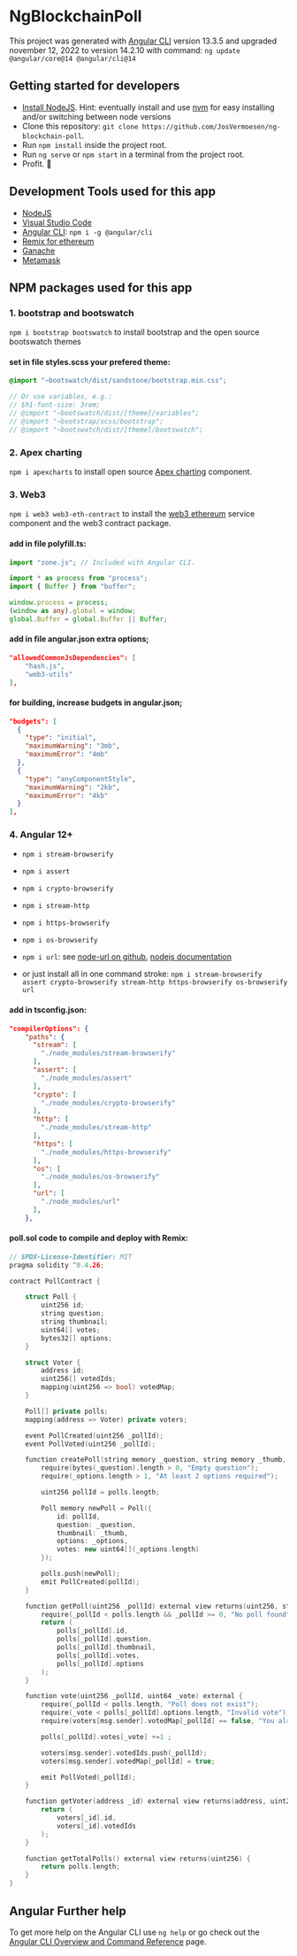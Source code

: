 # NgBlockchainPoll

This project was generated with [Angular CLI](https://github.com/angular/angular-cli) version 13.3.5 and upgraded november 12, 2022 to version 14.2.10 with command: `ng update @angular/core@14 @angular/cli@14`

## Getting started for developers

- [Install NodeJS](https://nodejs.org/). Hint: eventually install and use [nvm](https://medium.com/@Joachim8675309/installing-node-js-with-nvm-4dc469c977d9) for easy installing and/or switching between node versions
- Clone this repository: `git clone https://github.com/JosVermoesen/ng-blockchain-poll`.
- Run `npm install` inside the project root.
- Run `ng serve` or `npm start` in a terminal from the project root.
- Profit. :tada:

## Development Tools used for this app

- [NodeJS](https://nodejs.org/)
- [Visual Studio Code](https://code.visualstudio.com/)
- [Angular CLI](https://www.npmjs.com/package/@angular/cli): `npm i -g @angular/cli`
- [Remix for ethereum](https://remix.ethereum.org/)
- [Ganache](https://trufflesuite.com/ganache/)
- [Metamask](https://metamask.io/)

## NPM packages used for this app

### 1. bootstrap and bootswatch

`npm i bootstrap bootswatch` to install bootstrap and the open source bootswatch themes

#### set in file styles.scss your prefered theme:

```scss
@import "~bootswatch/dist/sandstone/bootstrap.min.css";

// Or use variables, e.g.:
// $h1-font-size: 3rem;
// @import "~bootswatch/dist/[theme]/variables";
// @import "~bootstrap/scss/bootstrap";
// @import "~bootswatch/dist/[theme]/bootswatch";
```

### 2. Apex charting

`npm i apexcharts` to install open source [Apex charting](https://apexcharts.com/) component.

### 3. Web3

`npm i web3 web3-eth-contract` to install the [web3 ethereum](https://github.com/topics/ethereum?q=ethereum%2Fweb3) service component and the web3 contract package.

#### add in file polyfill.ts:

```ts
import "zone.js"; // Included with Angular CLI.

import * as process from "process";
import { Buffer } from "buffer";

window.process = process;
(window as any).global = window;
global.Buffer = global.Buffer || Buffer;
```

#### add in file angular.json extra options;

```json
"allowedCommonJsDependencies": [
    "hash.js",
    "web3-utils"
],
```

#### for building, increase budgets in angular.json;

```json
"budgets": [
  {
    "type": "initial",
    "maximumWarning": "3mb",
    "maximumError": "4mb"
  },
  {
    "type": "anyComponentStyle",
    "maximumWarning": "2kb",
    "maximumError": "4kb"
  }
],
```

### 4. Angular 12+

- `npm i stream-browserify`
- `npm i assert`
- `npm i crypto-browserify`
- `npm i stream-http`
- `npm i https-browserify`
- `npm i os-browserify`
- `npm i url`: see [node-url on github](https://github.com/defunctzombie/node-url#readme), [nodejs documentation](https://nodejs.org/api/url.html)

- or just install all in one command stroke:
  `npm i stream-browserify assert crypto-browserify stream-http https-browserify os-browserify url`

#### add in tsconfig.json:

```json
"compilerOptions": {
    "paths": {
      "stream": [
        "./node_modules/stream-browserify"
      ],
      "assert": [
        "./node_modules/assert"
      ],
      "crypto": [
        "./node_modules/crypto-browserify"
      ],
      "http": [
        "./node_modules/stream-http"
      ],
      "https": [
        "./node_modules/https-browserify"
      ],
      "os": [
        "./node_modules/os-browserify"
      ],
      "url": [
        "./node_modules/url"
      ],
    },
```

#### poll.sol code to compile and deploy with Remix:

```c++
// SPDX-License-Identifier: MIT
pragma solidity ^0.4.26;

contract PollContract {

    struct Poll {
        uint256 id;
        string question;
        string thumbnail;
        uint64[] votes;
        bytes32[] options;
    }

    struct Voter {
        address id;
        uint256[] votedIds;
        mapping(uint256 => bool) votedMap;
    }

    Poll[] private polls;
    mapping(address => Voter) private voters;

    event PollCreated(uint256 _pollId);
    event PollVoted(uint256 _pollId);

    function createPoll(string memory _question, string memory _thumb, bytes32[] memory  _options) public {
        require(bytes(_question).length > 0, "Empty question");
        require(_options.length > 1, "At least 2 options required");

        uint256 pollId = polls.length;

        Poll memory newPoll = Poll({
            id: pollId,
            question: _question,
            thumbnail: _thumb,
            options: _options,
            votes: new uint64[](_options.length)
        });

        polls.push(newPoll);
        emit PollCreated(pollId);
    }

    function getPoll(uint256 _pollId) external view returns(uint256, string memory, string memory, uint64[] memory, bytes32[] memory) {
        require(_pollId < polls.length && _pollId >= 0, "No poll found");
        return (
            polls[_pollId].id,
            polls[_pollId].question,
            polls[_pollId].thumbnail,
            polls[_pollId].votes,
            polls[_pollId].options
        );
    }

    function vote(uint256 _pollId, uint64 _vote) external {
        require(_pollId < polls.length, "Poll does not exist");
        require(_vote < polls[_pollId].options.length, "Invalid vote");
        require(voters[msg.sender].votedMap[_pollId] == false, "You already voted");

        polls[_pollId].votes[_vote] +=1 ;

        voters[msg.sender].votedIds.push(_pollId);
        voters[msg.sender].votedMap[_pollId] = true;

        emit PollVoted(_pollId);
    }

    function getVoter(address _id) external view returns(address, uint256[] memory) {
        return (
            voters[_id].id,
            voters[_id].votedIds
        );
    }

    function getTotalPolls() external view returns(uint256) {
        return polls.length;
    }
}
```

## Angular Further help

To get more help on the Angular CLI use `ng help` or go check out the [Angular CLI Overview and Command Reference](https://angular.io/cli) page.
